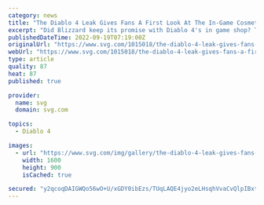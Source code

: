 ```yaml
---
category: news
title: "The Diablo 4 Leak Gives Fans A First Look At The In-Game Cosmetics Shop"
excerpt: "Did Blizzard keep its promise with Diablo 4's in game shop? The Diablo 4 leak gave fans a first look at the cosmetics shop."
publishedDateTime: 2022-09-19T07:19:00Z
originalUrl: "https://www.svg.com/1015018/the-diablo-4-leak-gives-fans-a-first-look-at-the-in-game-cosmetics-shop/"
webUrl: "https://www.svg.com/1015018/the-diablo-4-leak-gives-fans-a-first-look-at-the-in-game-cosmetics-shop/"
type: article
quality: 87
heat: 87
published: true

provider:
  name: svg
  domain: svg.com

topics:
  - Diablo 4

images:
  - url: "https://www.svg.com/img/gallery/the-diablo-4-leak-gives-fans-a-first-look-at-the-in-game-cosmetics-shop/l-intro-1663611526.jpg"
    width: 1600
    height: 900
    isCached: true

secured: "y2qcoqDAIGWQo56wO+U/xGDY0ibEzs/TUqLAQE4jyo2eLHsqhVvaCvQlpIBxt8WoqG9iTqxH+WNsItlHYZLjdXsmGrt6iFB24x6eBJp26H4Bv8TmK5qiqluvUdxTQSnnRhtIo+z7w7XGgFTCFUfYOE9nH+oFVtFTNtB1m98OZZn11d5biMGr7h6XEIYoJrnNh0k6gf4SrTfOSCsKlGS6xioL6GJ/mzNGHsDKdvKbYKGIOCD7QiDaMnNBBUIq9tnfkNpZKdBwfjp6rxSY3+wEcLzC8kVRGwkcgmIBr9YtMnX33iWOaIoEIsOagRaSn8+uwtxWTl0L6M7y/BfpPDGHSICnhREElUzZ/vTSSdoPg38=;3iWm/uikbBSlvcdQjE7JQg=="
---
```


